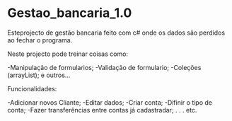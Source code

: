 # Gestao_bancaria_1.0

Esteprojecto de gestão bancaria feito com c# onde os dados são perdidos ao fechar o programa. 

Neste projecto pode treinar coisas como:
  
   -Manipulação de formularios;
   -Validação de formulario;
   -Coleções (arrayList); e outros...

Funcionalidades:

  -Adicionar novos Cliante;
  -Editar dados;
  -Criar conta;
  -Difinir o tipo de conta;
  -Fazer transferências entre contas já cadastradar; . . . etc.
